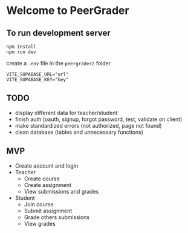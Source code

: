 # Welcome to PeerGrader

## To run development server

```tsx
npm install
npm run dev
```

create a `.env` file in the `peergrader2` folder

```tsx
VITE_SUPABASE_URL="url"
VITE_SUPABASE_KEY="key"
```

## TODO

* display different data for teacher/student
* finish auth (oauth, signup, forgot password, test, validate on client)
* make standardized errors (not authorized, page not found)
* clean database (tables and unnecessary functions)

## MVP

* Create account and login
* Teacher
  * Create course
  * Create assignment
  * View submissions and grades
* Student
  * Join course
  * Submit assignment
  * Grade others submissions
  * View grades

